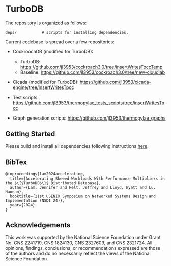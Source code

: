 # TurboDB

The repository is organized as follows:

```
deps/           # scripts for installing dependencies.
```

Current codebase is spread over a few repositories:

- CockroochDB (modified for TurboDB):
	- TurboDB: https://github.com/jl3953/cockroach3.0/tree/insertWritesTpccTemp
	- Baseline: https://github.com/jl3953/cockroach3.0/tree/new-cloudlab

- Cicada (modified for TurboDB): https://github.com/jl3953/cicada-engine/tree/insertWritesTpcc

- Test scripts: https://github.com/jl3953/thermopylae_tests_scripts/tree/insertWritesTpcc

- Graph generation scripts: https://github.com/jl3953/thermopylae_graphs

## Getting Started

Please build and install all dependencies following instructions [here](https://github.com/princeton-sns/TurboDB/deps).


## BibTex
```
@inproceedings{lam2024accelerating,
  title={Accelerating Skewed Workloads With Performance Multipliers in the $\{$TurboDB$\}$ Distributed Database},
  author={Lam, Jennifer and Helt, Jeffrey and Lloyd, Wyatt and Lu, Haonan},
  booktitle={21st USENIX Symposium on Networked Systems Design and Implementation (NSDI 24)},
  year={2024}
}
```

## Acknowledgements

This work was supported by the National Science Foundation under
Grant No. CNS 2241719, CNS 1824130, CNS 2327609, and CNS 2321724.
All opinions, findings, conclusions, or recommendations expressed
are those of the authors and do no necessarily reflect the views
of the National Science Foundation.
